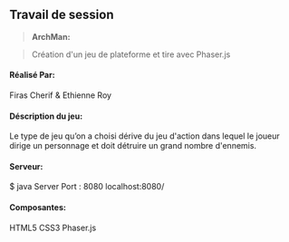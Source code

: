 Travail de session
----------
> **ArchMan:**

>  Création d'un jeu de plateforme et tire avec Phaser.js


#### Réalisé Par:

Firas Cherif
&
Ethienne Roy


#### Déscription du jeu:

Le type de jeu qu’on a choisi dérive du jeu d'action dans lequel le joueur dirige un personnage et doit  détruire un grand nombre d'ennemis.


#### Serveur:

$ java Server
Port : 8080
localhost:8080/

#### Composantes:

HTML5
CSS3
Phaser.js




